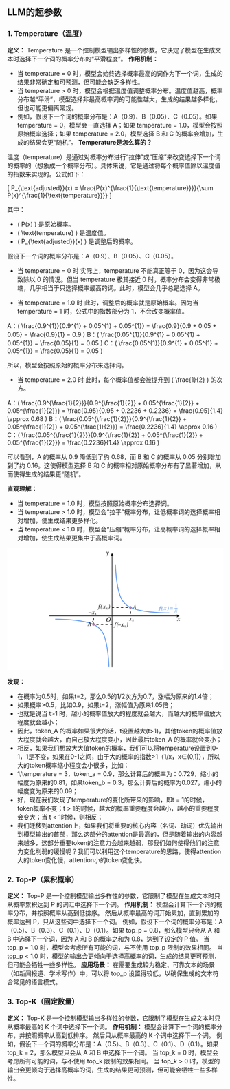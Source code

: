 ## LLM的超参数
### 1. Temperature（温度）
**定义：** Temperature 是一个控制模型输出多样性的参数。它决定了模型在生成文本时选择下一个词的概率分布的“平滑程度”。
**作用机制：** 
- 当 temperature = 0 时，模型会始终选择概率最高的词作为下一个词，生成的结果非常确定和可预测，但可能会缺乏多样性。
- 当 temperature > 0 时，模型会根据温度值调整概率分布。温度值越高，概率分布越“平滑”，模型选择非最高概率词的可能性越大，生成的结果越多样化，但也可能更偏离常规。
- 例如，假设下一个词的概率分布是：A（0.9）、B（0.05）、C（0.05）。如果 temperature = 0，模型会一直选择 A；如果 temperature = 1.0，模型会按照原始概率选择；如果 temperature = 2.0，模型选择 B 和 C 的概率会增加，生成的结果会更“随机”。
**Temperature是怎么算的？**

温度（temperature）是通过对概率分布进行“拉伸”或“压缩”来改变选择下一个词的概率的（想象成一个概率分布）。具体来说，它是通过将每个概率值除以温度值的指数来实现的。公式如下：

\[ P_{\text{adjusted}}(x) = \frac{P(x)^{\frac{1}{\text{temperature}}}}{\sum P(x)^{\frac{1}{\text{temperature}}}} \]

其中：
- \( P(x) \) 是原始概率。
- \( \text{temperature} \) 是温度值。
- \( P_{\text{adjusted}}(x) \) 是调整后的概率。

假设下一个词的概率分布是：A（0.9）、B（0.05）、C（0.05）。

- 当 temperature = 0 时
实际上，temperature 不能真正等于 0，因为这会导致除以 0 的情况。但当 temperature 极其接近 0 时，概率分布会变得非常极端，几乎相当于只选择概率最高的词。此时，模型会几乎总是选择 A。

- 当 temperature = 1.0 时
此时，调整后的概率就是原始概率。因为当 temperature = 1 时，公式中的指数部分为 1，不会改变概率值。

A：\( \frac{0.9^{1}}{0.9^{1} + 0.05^{1} + 0.05^{1}} = \frac{0.9}{0.9 + 0.05 + 0.05} = \frac{0.9}{1} = 0.9 \)
B：\( \frac{0.05^{1}}{0.9^{1} + 0.05^{1} + 0.05^{1}} = \frac{0.05}{1} = 0.05 \)
C：\( \frac{0.05^{1}}{0.9^{1} + 0.05^{1} + 0.05^{1}} = \frac{0.05}{1} = 0.05 \)

所以，模型会按照原始的概率分布来选择词。

- 当 temperature = 2.0 时
此时，每个概率值都会被提升到 \( \frac{1}{2} \) 的次方。

A：\( \frac{0.9^{\frac{1}{2}}}{0.9^{\frac{1}{2}} + 0.05^{\frac{1}{2}} + 0.05^{\frac{1}{2}}} = \frac{0.95}{0.95 + 0.2236 + 0.2236} = \frac{0.95}{1.4} \approx 0.68 \)
B：\( \frac{0.05^{\frac{1}{2}}}{0.9^{\frac{1}{2}} + 0.05^{\frac{1}{2}} + 0.05^{\frac{1}{2}}} = \frac{0.2236}{1.4} \approx 0.16 \)
C：\( \frac{0.05^{\frac{1}{2}}}{0.9^{\frac{1}{2}} + 0.05^{\frac{1}{2}} + 0.05^{\frac{1}{2}}} = \frac{0.2236}{1.4} \approx 0.16 \)

可以看到，A 的概率从 0.9 降低到了约 0.68，而 B 和 C 的概率从 0.05 分别增加到了约 0.16。这使得模型选择 B 和 C 的概率相对原始概率分布有了显著增加，从而使得生成的结果更“随机”。

**直观理解：**
- 当 temperature = 1.0 时，模型按照原始概率分布选择词。
- 当 temperature > 1.0 时，模型会“拉平”概率分布，让低概率词的选择概率相对增加，使生成结果更多样化。
- 当 temperature < 1.0 时，模型会“压缩”概率分布，让高概率词的选择概率相对增加，使生成结果更集中于高概率词。

![1/x](image.png)


**发现：**
- 在概率为0.5时，如果t=2，那么0.5的1/2次方为0.7，涨幅为原来的1.4倍；
- 如果概率>0.5，比如0.9，如果t=2，涨幅值为原来1.05倍；
- 也就是说当 t>1 时，越小的概率值放大的程度就会越大，而越大的概率值放大程度就会越小；
- 因此，token_A 的概率如果很大的话，t设置越大(t>1)，其他token的概率值放大程度就会越大，而自己放大程度变小，因此最后token_A 的概率就会变小；
- 相反，如果我们想放大大值token的概率，我们可以将temperature设置到0-1，1是不变，如果在0-1之间，由于大的概率的指数>1（1/x，x∈(0,1)），所以大的token概率缩小程度会小很多，比如：
- 1/temperature = 3，token_a = 0.9，那么计算后的概率为：0.729，缩小的幅度为原来的0.81，如果token_b = 0.3，那么计算后的概率为0.027，缩小的幅度变为原来的0.09；
- 好，现在我们发现了temperature的变化所带来的影响，即t = 1的时候，token概率不变；t > 1的时候，越大的概率重要程度会越小，越小的重要程度会变大；当 t < 1时候，则相反；
- 我们迁移到attention上，如果我们将重要的核心内容（名词、动词）优先输出到模型输出的首部，那么这部分的attention是最高的，但是随着输出的内容越来越多，这部分重要token的注意力会越来越弱，那我们如何使得他们的注意力变化削弱的缓慢呢？我们可以利用这个temperature的思路，使得attention大的token变化慢，attention小的token变化快。

### 2. Top-P（累积概率）
**定义：** Top-P 是一个控制模型输出多样性的参数，它限制了模型在生成文本时只从概率累积达到 P 的词汇中选择下一个词。
**作用机制：**
模型会计算下一个词的概率分布，并按照概率从高到低排序。
然后从概率最高的词开始累加，直到累加的概率达到 P，只从这些词中选择下一个词。
例如，假设下一个词的概率分布是：A（0.5）、B（0.3）、C（0.1）、D（0.1）。如果 top_p = 0.8，那么模型只会从 A 和 B 中选择下一个词，因为 A 和 B 的概率之和为 0.8，达到了设定的 P 值。
当 top_p = 1.0 时，模型会考虑所有可能的词，与不使用 top_p 限制的效果相同。
当 top_p < 1.0 时，模型的输出会更倾向于选择高概率的词，生成的结果更可预测，但可能会牺牲一些多样性。
**应用场景：**
在需要生成较为稳定、可靠文本的场景（如新闻报道、学术写作）中，可以将 top_p 设置得较低，以确保生成的文本符合常见的语言模式。

### 3. Top-K（固定数量）
**定义：** Top-K 是一个控制模型输出多样性的参数，它限制了模型在生成文本时只从概率最高的 K 个词中选择下一个词。
**作用机制：**
模型会计算下一个词的概率分布，并按照概率从高到低排序。
然后只从概率最高的 K 个词中选择下一个词。
例如，假设下一个词的概率分布是：A（0.5）、B（0.3）、C（0.1）、D（0.1）。如果 top_k = 2，那么模型只会从 A 和 B 中选择下一个词。
当 top_k = 0 时，模型会考虑所有可能的词，与不使用 top_k 限制的效果相同。
当 top_k > 0 时，模型的输出会更倾向于选择高概率的词，生成的结果更可预测，但可能会牺牲一些多样性。